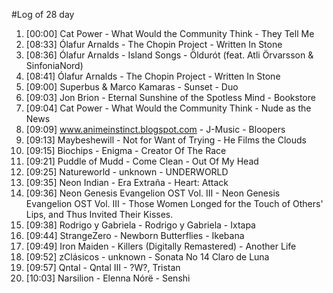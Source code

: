 #Log of 28 day

1. [00:00] Cat Power - What Would the Community Think - They Tell Me
1. [08:33] Ólafur Arnalds - The Chopin Project - Written In Stone
1. [08:36] Ólafur Arnalds - Island Songs - Öldurót (feat. Atli Örvarsson & SinfoniaNord)
1. [08:41] Ólafur Arnalds - The Chopin Project - Written In Stone
1. [09:00] Superbus & Marco Kamaras - Sunset - Duo
1. [09:03] Jon Brion - Eternal Sunshine of the Spotless Mind - Bookstore
1. [09:04] Cat Power - What Would the Community Think - Nude as the News
1. [09:09] www.animeinstinct.blogspot.com - J-Music - Bloopers
1. [09:13] Maybeshewill - Not for Want of Trying - He Films the Clouds
1. [09:15] Biochips - Enigma - Creator Of The Race
1. [09:21] Puddle of Mudd - Come Clean - Out Of My Head
1. [09:25] Natureworld - unknown - UNDERWORLD
1. [09:35] Neon Indian - Era Extraña - Heart: Attack
1. [09:36] Neon Genesis Evangelion OST Vol. III - Neon Genesis Evangelion OST Vol. III - Those Women Longed for the Touch of Others' Lips, and Thus Invited Their Kisses.
1. [09:38] Rodrigo y Gabriela - Rodrigo y Gabriela - Ixtapa
1. [09:44] StrangeZero - Newborn Butterflies - Ikebana
1. [09:49] Iron Maiden - Killers (Digitally Remastered) - Another Life
1. [09:52] zClásicos - unknown - Sonata No 14 Claro de Luna
1. [09:57] Qntal - Qntal III - ?W?, Tristan
1. [10:03] Narsilion - Elenna Nórë - Senshi

